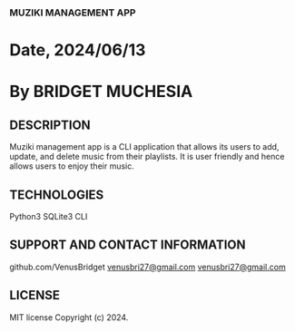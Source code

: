 ### MUZIKI MANAGEMENT APP

# Date, 2024/06/13

# By BRIDGET MUCHESIA

## DESCRIPTION
Muziki management app is a CLI application that allows its users to add, update, and delete music from their playlists. It is user friendly and hence allows users to enjoy their music.

## TECHNOLOGIES
Python3
SQLite3
CLI

## SUPPORT AND CONTACT INFORMATION
github.com/VenusBridget venusbri27@gmail.com
venusbri27@gmail.com

## LICENSE
MIT license Copyright (c) 2024.